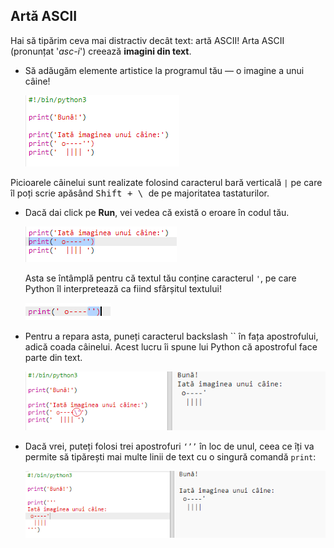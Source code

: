 ## Artă ASCII

Hai să tipărim ceva mai distractiv decât text: artă ASCII! Arta ASCII (pronunțat '*asc-i*') creează **imagini din text**.

+ Să adăugăm elemente artistice la programul tău — o imagine a unui câine!
    
    ![captură de ecran](images/me-dog.png)

Picioarele câinelui sunt realizate folosind caracterul bară verticală `|` pe care îl poți scrie apăsând <kbd>Shift + \ </kbd> de pe majoritatea tastaturilor.

+ Dacă dai click pe **Run**, vei vedea că există o eroare în codul tău.
    
    ![captură de ecran](images/me-dog-bug.png)
    
    Asta se întâmplă pentru că textul tău conține caracterul `'`, pe care Python îl interpretează ca fiind sfârșitul textului!
    
    ![captură de ecran](images/me-dog-quote.png)

+ Pentru a repara asta, puneți caracterul backslash `` în fața apostrofului, adică coada câinelui. Acest lucru îi spune lui Python că apostroful face parte din text.
    
    ![captură de ecran](images/me-dog-bug-fix.png)

+ Dacă vrei, puteți folosi trei apostrofuri `‘’’` în loc de unul, ceea ce îți va permite să tipărești mai multe linii de text cu o singură comandă `print`:
    
    ![captură de ecran](images/me-dog-triple-quote.png)